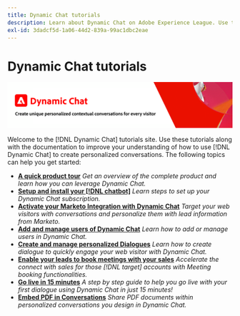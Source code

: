```yaml
---
title: Dynamic Chat tutorials
description: Learn about Dynamic Chat on Adobe Experience League. Use these tutorials along with the documentation to improve your understanding of how to use Dynamic Chat to create personalized conversations.
exl-id: 3dadcf5d-1a06-44d2-839a-99ac1dbc2eae
---
```

# Dynamic Chat tutorials

![](assets/dynamic-chat-header.png)

Welcome to the [!DNL Dynamic Chat] tutorials site. Use these tutorials along with the documentation to improve your understanding of how to use [!DNL Dynamic Chat] to create personalized conversations. The following topics can help you get started:

* **[A quick product tour](product-tour.md)**
    *Get an overview of the complete product and learn how you can leverage Dynamic Chat.*
* **[Setup and install your [!DNL chatbot]](setup.md)**
    *Learn steps to set up your Dynamic Chat subscription.*
* **[Activate your Marketo Integration with Dynamic Chat](marketo-integration.md)**
    *Target your web visitors with conversations and personalize them with lead information from Marketo.*
* **[Add and manage users of Dynamic Chat](user-management.md)**
    *Learn how to add or manage users in Dynamic Chat.*
* **[Create and manage personalized Dialogues](dialogue-management.md)**
    *Learn how to create dialogue to quickly engage your web visitor with Dynamic Chat.*
* **[Enable your leads to book meetings with your sales](meeting-booking.md)**
   *Accelerate the connect with sales for those [!DNL target] accounts with Meeting booking functionalities.*
* **[Go live in 15 minutes](go-live-in-15-minutes.md)**
    *A step by step guide to help you go live with your first dialogue using Dynamic Chat in just 15 minutes!*
* **[Embed PDF in Conversations](document-cloud-integration.md)**
    *Share PDF documents within personalized conversations you design in Dynamic Chat.*

